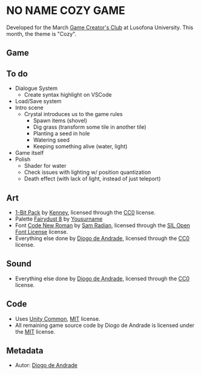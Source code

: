 # NO NAME COZY GAME

Developed for the March [Game Creator's Club] at Lusofona University.
This month, the theme is "Cozy". 

## Game

## To do

- Dialogue System
  - Create syntax highlight on VSCode
- Load/Save system
- Intro scene
  - Crystal introduces us to the game rules
    - Spawn items (shovel)
    - Dig grass (transform some tile in another tile)
    - Planting a seed in hole
    - Watering seed
    - Keeping something alive (water, light)
- Game itself
- Polish
  - Shader for water
  - Check issues with lighting w/ position quantization
  - Death effect (with lack of light, instead of just teleport)

## Art

- [1-Bit Pack](https://kenney.nl/assets/1-bit-pack) by [Kenney](https://kenney.nl), licensed through the [CC0] license.
- Palette [Fairydust 8](https://lospec.com/palette-list/fairydust-8) by [Yousurname](https://lospec.com/yousurname)
- Font [Code New Roman]() by [Sam  Radian](http://fb.com/sam.radian), licensed through the [SIL Open Font License] license.
- Everything else done by [Diogo de Andrade], licensed through the [CC0] license.

## Sound

- Everything else done by [Diogo de Andrade], licensed through the [CC0] license.

## Code

- Uses [Unity Common], [MIT] license.
- All remaining game source code by Diogo de Andrade is licensed under the [MIT] license.

## Metadata

- Autor: [Diogo de Andrade]

[Diogo de Andrade]:https://github.com/DiogoDeAndrade
[CC0]:https://creativecommons.org/publicdomain/zero/1.0/
[CC-BY 3.0]:https://creativecommons.org/licenses/by/3.0/
[CC-BY-NC 3.0]:https://creativecommons.org/licenses/by-nc/3.0/
[CC-BY-SA 4.0]:http://creativecommons.org/licenses/by-sa/4.0/
[CC-BY 4.0]:https://creativecommons.org/licenses/by/4.0/
[CC-BY-NC 4.0]:https://creativecommons.org/licenses/by-nc/4.0/
[OkapiKit]:https://github.com/VideojogosLusofona/OkapiKit
[Unity Common]:https://github.com/DiogoDeAndrade/UnityCommon
[Game Creator's Club]:https://game-creators-club.itch.io/
[SIL Open Font License]:http://scripts.sil.org/OFL
[MIT]:LICENSE

